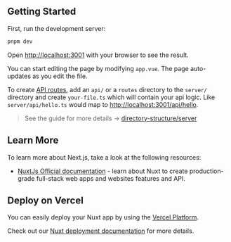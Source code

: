 ## Getting Started

First, run the development server:

```bash
pnpm dev
```

Open [http://localhost:3001](http://localhost:3001) with your browser to see the result.

You can start editing the page by modifying `app.vue`. The page auto-updates as you edit the file.

To create [API routes](https://nuxt.com/docs/guide/directory-structure/server), add an `api/` or a `routes` directory to the `server/` directory and create `your-file.ts` which will contain your api logic. Like `server/api/hello.ts` would map to [http://localhost:3001/api/hello](http://localhost:3001/api/hello).

> See the guide for more details -> [directory-structure/server](https://nuxt.com/docs/guide/directory-structure/server)

## Learn More

To learn more about Next.js, take a look at the following resources:

- [NuxtJs Official documentation](https://nuxt.com/docs/getting-started/introduction) - learn about Nuxt to create production-grade full-stack web apps and websites features and API.

## Deploy on Vercel

You can easily deploy your Nuxt app by using the [Vercel Platform](https://vercel.com/new?utm_source=github.com&utm_medium=referral&utm_campaign=nxpkgrepo-readme).

Check out our [Nuxt deployment documentation](https://vercel.com/docs/frameworks/nuxt) for more details.
